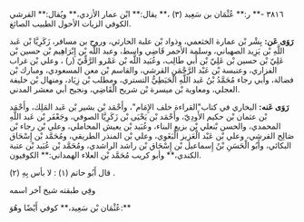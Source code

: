 ٣٨١٦ -** ر:** عُثْمَان بن سَعِيد (٣) ،** يقال:** ابْن عمار الأزدي،** ويُقال:** القرشي الكوفي الزيات الأحول الطبيب الصائغ.

**رَوَى عَن:** بِشْر بْن عمارة الخثعمي، وذواد بْن علبة الحارثي، وروح بن مسافر، زَكَرِيَّا بْن عَبد اللَّهِ بْن يَزِيد الصهباني، وسلمة الأحمر قَاضِي واسط، وعبد اللَّه بْن إِبْرَاهِيم بْن حسين بْن عَلِيّ بْن حسين بْن عَلِيّ بْن أَبي طَالِب، وعُبَيد اللَّه بْن عَمْرو الرَّقِّيّ (ر) ، وعلي بْن غراب الفزاري، وعنبسة بْن عَبْد الرَّحْمَنِ القرشي، والقاسم بْن معن المسعودي، ومبارك بْن فضالة، وأبي رجاء مُحَمَّدُ بْنُ عَبد اللَّهِ الْحَبَطِيُّ التستري، ومطلب بْن زِيَاد، ومنهال بْن خليفة العجلي، ومعاوية بْن ميسرة بْن شريح الْقَاضِي، ونجيح أبي معشر المدني.

**رَوَى عَنه:** البخاري في كتاب"القراءة خلف الإِمَام"، وأَحْمَد بْن بشير بْن عَبد المَلِك، وأَحْمَد بْن عثمان بْن حكيم الأَودِيّ، وأَحْمَد بْن يَحْيَى بْن زَكَرِيَّا الصوفي، وجَعْفَر بْن عَبد اللَّهِ المحمدي، والحسن بْنعلي بْن بزيع البناء، وعُبَيد بْن يعيش المحاملي، وعلي بْن رجاء بْن صَالِح القرشي، وعلي بْن عَبْد الْعَزِيز الْبَغَوِي، وعلي بْن المنذر الطريقي، ومُحَمَّد بْن إِسْحَاق البكائي، وأَبُو الْحَسَنِ بْنُ إِسماعيل بْن إِسْحَاق بْن راشد الراشدي، ومُحَمَّد بْن عُبَيد بْن عتبة الكندي،** وأبو كريب مُحَمَّد بْن العلاء الهمداني:** الكوفيون.

قال أَبُو حاتم (١) : لا بأس بِهِ (٢) .

وفِي طبقته شيخ آخر اسمه

عُثْمَان بْن سَعِيد،** كوفي أَيْضًا وهُوَ:**